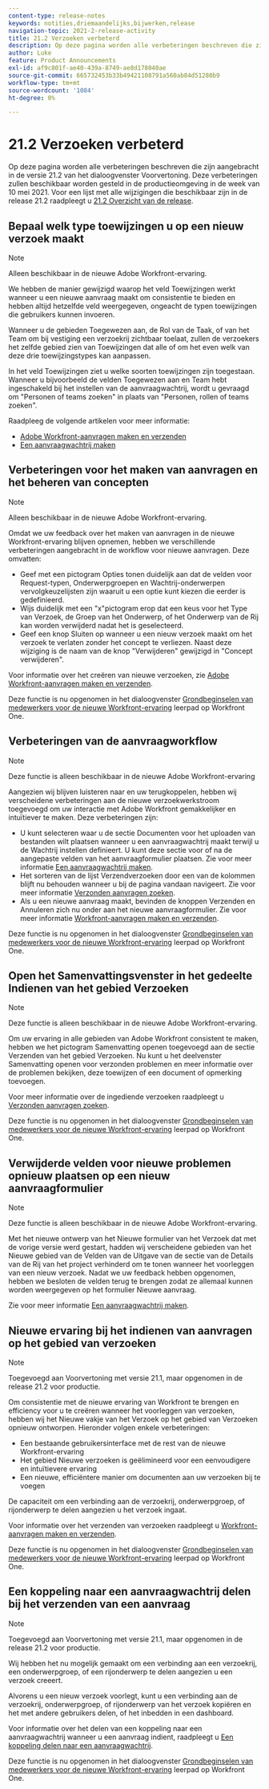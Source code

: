 ```yaml
---
content-type: release-notes
keywords: notities,driemaandelijks,bijwerken,release
navigation-topic: 2021-2-release-activity
title: 21.2 Verzoeken verbeterd
description: Op deze pagina worden alle verbeteringen beschreven die zijn aangebracht in de versie 21.2 van het dialoogvenster Voorvertoning. Deze verbeteringen zullen beschikbaar worden gesteld in de productieomgeving in de week van 10 mei 2021. Voor een lijst van alle veranderingen beschikbaar met versie 21.2, zie 21.2 Overzicht van de Versie.
author: Luke
feature: Product Announcements
exl-id: af9c801f-ae40-439a-8749-ae8d178040ae
source-git-commit: 665732453b33b49421108791a560ab84d51280b9
workflow-type: tm+mt
source-wordcount: '1084'
ht-degree: 0%

---
```


# 21.2 Verzoeken verbeterd

Op deze pagina worden alle verbeteringen beschreven die zijn aangebracht in de versie 21.2 van het dialoogvenster Voorvertoning. Deze verbeteringen zullen beschikbaar worden gesteld in de productieomgeving in de week van 10 mei 2021. Voor een lijst met alle wijzigingen die beschikbaar zijn in de release 21.2 raadpleegt u [21.2 Overzicht van de release](../../../product-announcements/product-releases/21.2-release-activity/21-2-release-overview.md).

## Bepaal welk type toewijzingen u op een nieuw verzoek maakt

>[!NOTE]
>
>Alleen beschikbaar in de nieuwe Adobe Workfront-ervaring.

We hebben de manier gewijzigd waarop het veld Toewijzingen werkt wanneer u een nieuwe aanvraag maakt om consistentie te bieden en hebben altijd hetzelfde veld weergegeven, ongeacht de typen toewijzingen die gebruikers kunnen invoeren.

Wanneer u de gebieden Toegewezen aan, de Rol van de Taak, of van het Team om bij vestiging een verzoekrij zichtbaar toelaat, zullen de verzoekers het zelfde gebied zien van Toewijzingen dat alle of om het even welk van deze drie toewijzingstypes kan aanpassen.

In het veld Toewijzingen ziet u welke soorten toewijzingen zijn toegestaan. Wanneer u bijvoorbeeld de velden Toegewezen aan en Team hebt ingeschakeld bij het instellen van de aanvraagwachtrij, wordt u gevraagd om &quot;Personen of teams zoeken&quot; in plaats van &quot;Personen, rollen of teams zoeken&quot;.

Raadpleeg de volgende artikelen voor meer informatie:

* [Adobe Workfront-aanvragen maken en verzenden](/help/quicksilver/manage-work/requests/create-requests/create-submit-requests.md)
* [Een aanvraagwachtrij maken](../../../manage-work/requests/create-and-manage-request-queues/create-request-queue.md)

## Verbeteringen voor het maken van aanvragen en het beheren van concepten

>[!NOTE]
>
>Alleen beschikbaar in de nieuwe Adobe Workfront-ervaring.

Omdat we uw feedback over het maken van aanvragen in de nieuwe Workfront-ervaring blijven opnemen, hebben we verschillende verbeteringen aangebracht in de workflow voor nieuwe aanvragen. Deze omvatten:

* Geef met een pictogram Opties tonen duidelijk aan dat de velden voor Request-typen, Onderwerpgroepen en Wachtrij-onderwerpen vervolgkeuzelijsten zijn waaruit u een optie kunt kiezen die eerder is gedefinieerd.
* Wijs duidelijk met een &quot;x&quot;pictogram erop dat een keus voor het Type van Verzoek, de Groep van het Onderwerp, of het Onderwerp van de Rij kan worden verwijderd nadat het is geselecteerd.
* Geef een knop Sluiten op wanneer u een nieuw verzoek maakt om het verzoek te verlaten zonder het concept te verliezen. Naast deze wijziging is de naam van de knop &quot;Verwijderen&quot; gewijzigd in &quot;Concept verwijderen&quot;.

Voor informatie over het creëren van nieuwe verzoeken, zie [Adobe Workfront-aanvragen maken en verzenden](/help/quicksilver/manage-work/requests/create-requests/create-submit-requests.md).

Deze functie is nu opgenomen in het dialoogvenster [Grondbeginselen van medewerkers voor de nieuwe Workfront-ervaring](https://one.workfront.com/s/learningpath1/collaborator-fundamentals-for-the-new-workfront-experience-MCY5AMOQQTGFDVZB4ODS6TXCYE2A) leerpad op Workfront One.

## Verbeteringen van de aanvraagworkflow

>[!NOTE]
>
>Deze functie is alleen beschikbaar in de nieuwe Adobe Workfront-ervaring

Aangezien wij blijven luisteren naar en uw terugkoppelen, hebben wij verscheidene verbeteringen aan de nieuwe verzoekwerkstroom toegevoegd om uw interactie met Adobe Workfront gemakkelijker en intuïtiever te maken. Deze verbeteringen zijn:

* U kunt selecteren waar u de sectie Documenten voor het uploaden van bestanden wilt plaatsen wanneer u een aanvraagwachtrij maakt terwijl u de Wachtrij instellen definieert. U kunt deze sectie voor of na de aangepaste velden van het aanvraagformulier plaatsen. Zie voor meer informatie [Een aanvraagwachtrij maken](../../../manage-work/requests/create-and-manage-request-queues/create-request-queue.md).
* Het sorteren van de lijst Verzendverzoeken door een van de kolommen blijft nu behouden wanneer u bij de pagina vandaan navigeert. Zie voor meer informatie [Verzonden aanvragen zoeken](../../../manage-work/requests/create-requests/locate-submitted-requests.md).
* Als u een nieuwe aanvraag maakt, bevinden de knoppen Verzenden en Annuleren zich nu onder aan het nieuwe aanvraagformulier. Zie voor meer informatie [Workfront-aanvragen maken en verzenden](/help/quicksilver/manage-work/requests/create-requests/create-submit-requests.md).

Deze functie is nu opgenomen in het dialoogvenster [Grondbeginselen van medewerkers voor de nieuwe Workfront-ervaring](https://one.workfront.com/s/learningpath1/collaborator-fundamentals-for-the-new-workfront-experience-MCY5AMOQQTGFDVZB4ODS6TXCYE2A) leerpad op Workfront One.

## Open het Samenvattingsvenster in het gedeelte Indienen van het gebied Verzoeken

>[!NOTE]
>
>Deze functie is alleen beschikbaar in de nieuwe Adobe Workfront-ervaring.

Om uw ervaring in alle gebieden van Adobe Workfront consistent te maken, hebben we het pictogram Samenvatting openen toegevoegd aan de sectie Verzenden van het gebied Verzoeken. Nu kunt u het deelvenster Samenvatting openen voor verzonden problemen en meer informatie over de problemen bekijken, deze toewijzen of een document of opmerking toevoegen.

Voor meer informatie over de ingediende verzoeken raadpleegt u [Verzonden aanvragen zoeken](../../../manage-work/requests/create-requests/locate-submitted-requests.md).

Deze functie is nu opgenomen in het dialoogvenster [Grondbeginselen van medewerkers voor de nieuwe Workfront-ervaring](https://one.workfront.com/s/learningpath1/collaborator-fundamentals-for-the-new-workfront-experience-MCY5AMOQQTGFDVZB4ODS6TXCYE2A) leerpad op Workfront One.

## Verwijderde velden voor nieuwe problemen opnieuw plaatsen op een nieuw aanvraagformulier

>[!NOTE]
>
>Deze functie is alleen beschikbaar in de nieuwe Adobe Workfront-ervaring.

Met het nieuwe ontwerp van het Nieuwe formulier van het Verzoek dat met de vorige versie werd gestart, hadden wij verscheidene gebieden van het Nieuwe gebied van de Velden van de Uitgave van de sectie van de Details van de Rij van het project verhinderd om te tonen wanneer het voorleggen van een nieuw verzoek. Nadat we uw feedback hebben opgenomen, hebben we besloten de velden terug te brengen zodat ze allemaal kunnen worden weergegeven op het formulier Nieuwe aanvraag.

Zie voor meer informatie [Een aanvraagwachtrij maken](../../../manage-work/requests/create-and-manage-request-queues/create-request-queue.md).

## Nieuwe ervaring bij het indienen van aanvragen op het gebied van verzoeken

>[!NOTE]
>
>Toegevoegd aan Voorvertoning met versie 21.1, maar opgenomen in de release 21.2 voor productie.

Om consistentie met de nieuwe ervaring van Workfront te brengen en efficiency voor u te creëren wanneer het voorleggen van verzoeken, hebben wij het Nieuwe vakje van het Verzoek op het gebied van Verzoeken opnieuw ontworpen. Hieronder volgen enkele verbeteringen:

* Een bestaande gebruikersinterface met de rest van de nieuwe Workfront-ervaring
* Het gebied Nieuwe verzoeken is geëlimineerd voor een eenvoudigere en intuïtievere ervaring
* Een nieuwe, efficiëntere manier om documenten aan uw verzoeken bij te voegen

De capaciteit om een verbinding aan de verzoekrij, onderwerpgroep, of rijonderwerp te delen aangezien u het verzoek ingaat.

Voor informatie over het verzenden van verzoeken raadpleegt u [Workfront-aanvragen maken en verzenden](/help/quicksilver/manage-work/requests/create-requests/create-submit-requests.md).

Deze functie is nu opgenomen in het dialoogvenster [Grondbeginselen van medewerkers voor de nieuwe Workfront-ervaring](https://one.workfront.com/s/learningpath1/collaborator-fundamentals-for-the-new-workfront-experience-MCY5AMOQQTGFDVZB4ODS6TXCYE2A) leerpad op Workfront One.

## Een koppeling naar een aanvraagwachtrij delen bij het verzenden van een aanvraag

>[!NOTE]
>
>Toegevoegd aan Voorvertoning met versie 21.1, maar opgenomen in de release 21.2 voor productie.

Wij hebben het nu mogelijk gemaakt om een verbinding aan een verzoekrij, een onderwerpgroep, of een rijonderwerp te delen aangezien u een verzoek creeert.

Alvorens u een nieuw verzoek voorlegt, kunt u een verbinding aan de verzoekrij, onderwerpgroep, of rijonderwerp van het verzoek kopiëren en het met andere gebruikers delen, of het inbedden in een dashboard.

Voor informatie over het delen van een koppeling naar een aanvraagwachtrij wanneer u een aanvraag indient, raadpleegt u [Een koppeling delen naar een aanvraagwachtrij](../../../manage-work/requests/create-requests/share-link-to-request-queue.md).

Deze functie is nu opgenomen in het dialoogvenster [Grondbeginselen van medewerkers voor de nieuwe Workfront-ervaring](https://one.workfront.com/s/learningpath1/collaborator-fundamentals-for-the-new-workfront-experience-MCY5AMOQQTGFDVZB4ODS6TXCYE2A) leerpad op Workfront One.
